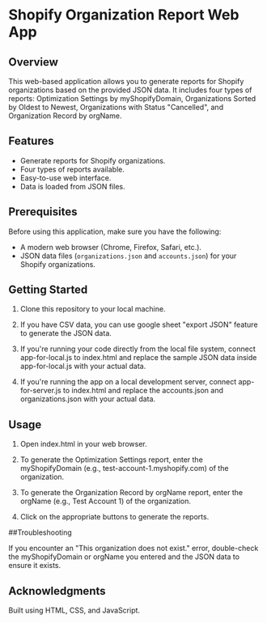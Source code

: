 # Shopify Organization Report Web App

## Overview

This web-based application allows you to generate reports for Shopify organizations based on the provided JSON data. It includes four types of reports: Optimization Settings by myShopifyDomain, Organizations Sorted by Oldest to Newest, Organizations with Status "Cancelled", and Organization Record by orgName.

## Features

- Generate reports for Shopify organizations.
- Four types of reports available.
- Easy-to-use web interface.
- Data is loaded from JSON files.

## Prerequisites

Before using this application, make sure you have the following:

- A modern web browser (Chrome, Firefox, Safari, etc.).
- JSON data files (`organizations.json` and `accounts.json`) for your Shopify organizations.

## Getting Started

1. Clone this repository to your local machine.

2. If you have CSV data, you can use google sheet "export JSON" feature to generate the JSON data.

3. If you're running your code directly from the local file system, connect app-for-local.js to index.html and replace the sample JSON data inside app-for-local.js with your actual data.

4. If you're running the app on a local development server, connect app-for-server.js to index.html and replace the accounts.json and organizations.json with your actual data.

## Usage

1. Open index.html in your web browser.

2. To generate the Optimization Settings report, enter the myShopifyDomain (e.g., test-account-1.myshopify.com) of the organization.

3. To generate the Organization Record by orgName report, enter the orgName (e.g., Test Account 1) of the organization.

4. Click on the appropriate buttons to generate the reports.

##Troubleshooting

If you encounter an "This organization does not exist." error, double-check the myShopifyDomain or orgName you entered and the JSON data to ensure it exists.

## Acknowledgments

Built using HTML, CSS, and JavaScript.
